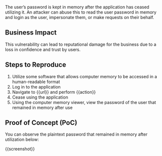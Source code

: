 The user’s password is kept in memory after the application has ceased utilizing it. An attacker can abuse this to read the user password in memory and login as the user, impersonate them, or make requests on their behalf.

## Business Impact

This vulnerability can lead to reputational damage for the business due to a loss in confidence and trust by users.

## Steps to Reproduce

1. Utilize some software that allows computer memory to be accessed in a human-readable format
1. Log in to the application
1. Navigate to {{url}} and perform {{action}}
1. Cease using the application
1. Using the computer memory viewer, view the password of the user that remained in memory after use

## Proof of Concept (PoC)

You can observe the plaintext password that remained in memory after utilization below:

{{screenshot}}

